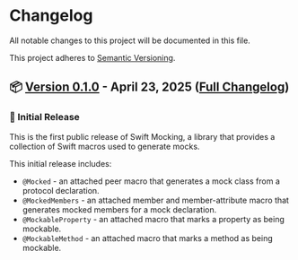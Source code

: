 # Changelog

All notable changes to this project will be documented in this file. 

This project adheres to [Semantic Versioning](https://semver.org).

## 📦 [Version 0.1.0](https://github.com/fetch-rewards/swift-mocking/releases/tag/0.1.0) - April 23, 2025 ([Full Changelog](https://github.com/fetch-rewards/swift-mocking/commits/0.1.0))

### 🚀 Initial Release

This is the first public release of Swift Mocking, a library that provides a collection of Swift macros used to generate mocks.

This initial release includes:

- `@Mocked` - an attached peer macro that generates a mock class from a protocol declaration.
- `@MockedMembers` - an attached member and member-attribute macro that generates mocked members for a mock declaration.
- `@MockableProperty` - an attached macro that marks a property as being mockable.
- `@MockableMethod` - an attached macro that marks a method as being mockable.
